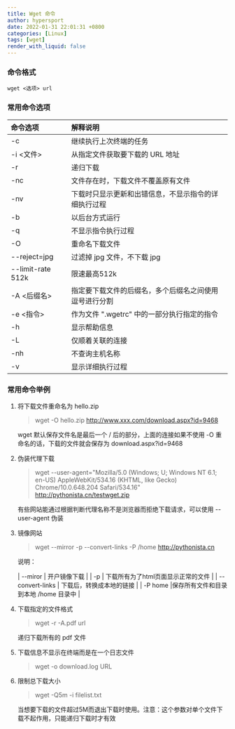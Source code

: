 ```yaml
---
title: Wget 命令
author: hypersport
date: 2022-01-31 22:01:31 +0800
categories: [Linux]
tags: [wget]
render_with_liquid: false
---
```


### 命令格式

``wget <选项> url``

### 常用命令选项

| 命令选项           | 解释说明                                       |
|:------------------|:---------------------------------------------|
| -c                | 继续执行上次终端的任务                           |
| -i \<文件\>        | 从指定文件获取要下载的 URL 地址                   |
| -r                | 递归下载                                       |
| -nc               | 文件存在时，下载文件不覆盖原有文件                  |
| -nv               | 下载时只显示更新和出错信息，不显示指令的详细执行过程   |
| -b                | 以后台方式运行                                  |
| -q                | 不显示指令执行过程                               |
| -O                | 重命名下载文件                                  |
| --reject=jpg      | 过滤掉 jpg 文件，不下载 jpg                      |
| --limit-rate 512k | 限速最高512k                                   |
| -A \<后缀名\>      | 指定要下载文件的后缀名，多个后缀名之间使用逗号进行分割 |
| -e \<指令\>        | 作为文件 ".wgetrc" 中的一部分执行指定的指令          |
| -h                | 显示帮助信息                                    |
| -L                | 仅顺着关联的连接                                 |
| -nh               | 不查询主机名称                                  |
| -v                | 显示详细执行过程                                 |

### 常用命令举例

1. 将下载文件重命名为 hello.zip

    > wget -O hello.zip http://www.xxx.com/download.aspx?id=9468

     wget 默认保存文件名是最后一个 / 后的部分，上面的连接如果不使用 -O 重命名的话，下载的文件就会保存为 download.aspx?id=9468

2. 伪装代理下载

    > wget --user-agent="Mozilla/5.0 (Windows; U; Windows NT 6.1; en-US) AppleWebKit/534.16 (KHTML, like Gecko) Chrome/10.0.648.204 Safari/534.16" http://pythonista.cn/testwget.zip

    有些网站能通过根据判断代理名称不是浏览器而拒绝下载请求，可以使用 --user-agent 伪装

3. 镜像网站

    > wget --mirror -p --convert-links -P /home http://pythonista.cn

    说明：

    | --miror         | 开户镜像下载                      |
    | -p              | 下载所有为了html页面显示正常的文件   |
    | --convert-links | 下载后，转换成本地的链接            |
    | -P home         |保存所有文件和目录到本地 /home 目录中 |

4. 下载指定的文件格式

    > wget -r -A.pdf url

    递归下载所有的 pdf 文件

5. 下载信息不显示在终端而是在一个日志文件

    > wget -o download.log URL

6. 限制总下载大小

    >wget -Q5m -i filelist.txt

    当想要下载的文件超过5M而退出下载时使用。注意：这个参数对单个文件下载不起作用，只能递归下载时才有效
